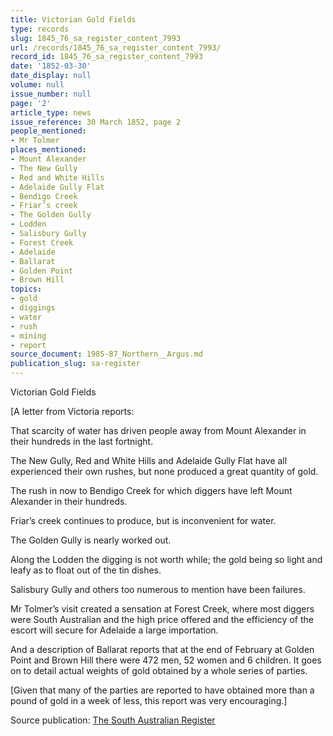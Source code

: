 ```yaml
---
title: Victorian Gold Fields
type: records
slug: 1845_76_sa_register_content_7993
url: /records/1845_76_sa_register_content_7993/
record_id: 1845_76_sa_register_content_7993
date: '1852-03-30'
date_display: null
volume: null
issue_number: null
page: '2'
article_type: news
issue_reference: 30 March 1852, page 2
people_mentioned:
- Mr Tolmer
places_mentioned:
- Mount Alexander
- The New Gully
- Red and White Hills
- Adelaide Gully Flat
- Bendigo Creek
- Friar’s creek
- The Golden Gully
- Lodden
- Salisbury Gully
- Forest Creek
- Adelaide
- Ballarat
- Golden Point
- Brown Hill
topics:
- gold
- diggings
- water
- rush
- mining
- report
source_document: 1985-87_Northern__Argus.md
publication_slug: sa-register
---
```


Victorian Gold Fields

[A letter from Victoria reports:

That scarcity of water has driven people away from Mount Alexander in their hundreds in the last fortnight.

The New Gully, Red and White Hills and Adelaide Gully Flat have all experienced their own rushes, but none produced a great quantity of gold.

The rush in now to Bendigo Creek for which diggers have left Mount Alexander in their hundreds.

Friar’s creek continues to produce, but is inconvenient for water.

The Golden Gully is nearly worked out.

Along the Lodden the digging is not worth while; the gold being so light and leafy as to float out of the tin dishes.

Salisbury Gully and others too numerous to mention have been failures.

Mr Tolmer’s visit created a sensation at Forest Creek, where most diggers were South Australian and the high price offered and the efficiency of the escort will secure for Adelaide a large importation.

And a description of Ballarat reports that at the end of February at Golden Point and Brown Hill there were 472 men, 52 women and 6 children.  It goes on to detail actual weights of gold obtained by a whole series of parties.

[Given that many of the parties are reported to have obtained more than a pound of gold in a week of less, this report was very encouraging.]

Source publication: [The South Australian Register](/publications/sa-register/)
